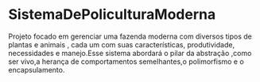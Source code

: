 # SistemaDePoliculturaModerna
Projeto focado em gerenciar uma fazenda moderna com diversos tipos de plantas e animais , cada um com suas características, produtividade, necessidades e manejo.Esse sistema abordará o pilar da abstração ,como ser vivo,a herança de comportamentos semelhantes,o polimorfismo e o encapsulamento.
